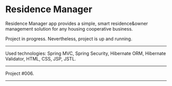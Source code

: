 # Residence Manager

Residence Manager app provides a simple, smart residence&owner management solution for any housing cooperative business.

Project in progress. 
Nevertheless, project is up and running.</br>

----

Used technologies:
Spring MVC, Spring Security, Hibernate ORM, Hibernate Validator, HTML, CSS, JSP, JSTL.<br>

---

Project #006.

---